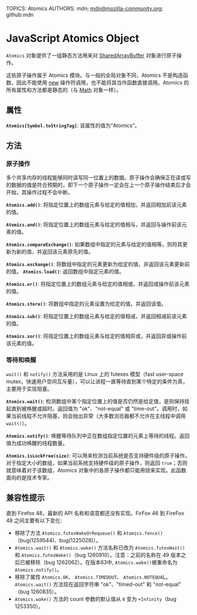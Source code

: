 TOPICS: Atomics
AUTHORS: mdn; mdn@mozilla-community.org; github:mdn

# JavaScript Atomics Object
`Atomics` 对象提供了一组静态方法用来对 [SharedArrayBuffer](/zh-hans/webfrontend/SharedArrayBuffer_Object) 对象进行原子操作。

这些原子操作属于 Atomics 模块。与一般的全局对象不同，Atomics 不是构造函数，因此不能使用 [new](/zh-hans/webfrontend/new_operator) 操作符调用，也不能将其当作函数直接调用。Atomics 的所有属性和方法都是静态的（与 [Math](/zh-hans/webfrontend/Math_Object) 对象一样）。


## 属性

**`Atomics[Symbol.toStringTag]`**: 该属性的值为“Atomics”。


## 方法

### 原子操作
多个共享内存的线程能够同时读写同一位置上的数据。原子操作会确保正在读或写的数据的值是符合预期的，即下一个原子操作一定会在上一个原子操作结束后才会开始，其操作过程不会中断。

**`Atomics.add()`**: 将指定位置上的数组元素与给定的值相加，并返回相加前该元素的值。

**`Atomics.and()`**: 将指定位置上的数组元素与给定的值相与，并返回与操作前该元素的值。

**`Atomics.compareExchange()`**: 如果数组中指定的元素与给定的值相等，则将其更新为新的值，并返回该元素原先的值。

**`Atomics.exchange()`**: 将数组中指定的元素更新为给定的值，并返回该元素更新前的值。
**`Atomics.load()`**: 返回数组中指定元素的值。

**`Atomics.or()`**: 将指定位置上的数组元素与给定的值相或，并返回或操作前该元素的值。

**`Atomics.store()`**: 将数组中指定的元素设置为给定的值，并返回该值。

**`Atomics.sub()`**: 将指定位置上的数组元素与给定的值相减，并返回相减前该元素的值。

**`Atomics.xor()`**: 将指定位置上的数组元素与给定的值相异或，并返回异或操作前该元素的值。


### 等待和唤醒
`wait()` 和 `notify()` 方法采用的是 Linux 上的 futexes 模型（fast user-space mutex，快速用户空间互斥量），可以让进程一直等待直到某个特定的条件为真，主要用于实现阻塞。

**`Atomics.wait()`**: 检测数组中某个指定位置上的值是否仍然是给定值，是则保持挂起直到被唤醒或超时。返回值为 "ok"、"not-equal" 或 "time-out"。调用时，如果当前线程不允许阻塞，则会抛出异常（大多数浏览器都不允许在主线程中调用 `wait()`）。

**`Atomics.notify()`**: 唤醒等待队列中正在数组指定位置的元素上等待的线程。返回值为成功唤醒的线程数量。

**`Atomics.isLockFree(size)`**: 可以用来检测当前系统是否支持硬件级的原子操作。对于指定大小的数组，如果当前系统支持硬件级的原子操作，则返回 `true`；否则就意味着对于该数组，Atomics 对象中的各原子操作都只能用锁来实现。此函数面向的是技术专家。


## 兼容性提示

直到 Firefox 48，最新的 API 名称和语意都还没有实现。FirFox 46 到 FireFox 48 之间主要有以下变化:

- 移除了方法 `Atomics.futexWakeOrRequeue()` 和 `Atomics.fence()` （bug(1259544)、bug(1225028)）。
- `Atomics.wait()` 和 `Atomics.wake()` 方法名称已改为 `Atomics.futexWait()` 和 `Atomics.futexWake()`（bug 1260910）。注意：之前的名称在 49 版本之后已被移除（bug 1262062）。在版本63中, `Atomics.wake()`被重命名为`Atomics.notify()`。
- 移除了属性 `Atomics.OK`、 `Atomics.TIMEDOUT`、 `Atomics.NOTEQUA`L。`Atomics.wait()` 方法现在返回字符串 "ok"、"timed-out" 和 "not-equal" （bug 1260835）。
- `Atomics.wake()` 方法的 count 参数的默认值从 `0` 变为 `+Infinity`（bug 1253350）。